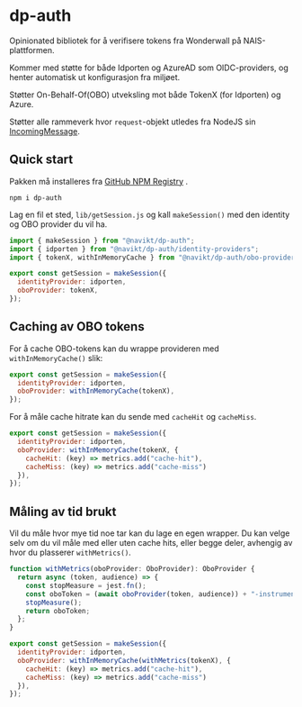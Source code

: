 # dp-auth

Opinionated bibliotek for å verifisere tokens fra Wonderwall på NAIS-plattformen.

Kommer med støtte for både Idporten og AzureAD som OIDC-providers, og henter automatisk ut konfigurasjon fra miljøet.

Støtter On-Behalf-Of(OBO) utveksling mot både TokenX (for Idporten) og Azure.

Støtter alle rammeverk hvor `request`-objekt utledes
fra NodeJS sin [IncomingMessage](https://nodejs.org/api/http.html#class-httpincomingmessage).

## Quick start

Pakken må installeres
fra [GitHub NPM Registry](https://docs.github.com/en/packages/working-with-a-github-packages-registry/working-with-the-npm-registry)
.

```
npm i dp-auth
```

Lag en fil et sted, `lib/getSession.js` og kall `makeSession()` med den identity og OBO provider du vil ha.

```javascript
import { makeSession } from "@navikt/dp-auth";
import { idporten } from "@navikt/dp-auth/identity-providers";
import { tokenX, withInMemoryCache } from "@navikt/dp-auth/obo-providers";

export const getSession = makeSession({
  identityProvider: idporten,
  oboProvider: tokenX,
});
```

## Caching av OBO tokens

For å cache OBO-tokens kan du wrappe provideren med `withInMemoryCache()` slik:

```javascript
export const getSession = makeSession({
  identityProvider: idporten,
  oboProvider: withInMemoryCache(tokenX),
});
```

For å måle cache hitrate kan du sende med `cacheHit` og `cacheMiss`.

```javascript
export const getSession = makeSession({
  identityProvider: idporten,
  oboProvider: withInMemoryCache(tokenX, {
    cacheHit: (key) => metrics.add("cache-hit"),
    cacheMiss: (key) => metrics.add("cache-miss")
  }),
});
```

## Måling av tid brukt

Vil du måle hvor mye tid noe tar kan du lage en egen wrapper. Du kan velge selv om du vil måle med eller uten cache
hits, eller begge deler, avhengig av hvor du plasserer `withMetrics()`.

```javascript
function withMetrics(oboProvider: OboProvider): OboProvider {
  return async (token, audience) => {
    const stopMeasure = jest.fn();
    const oboToken = (await oboProvider(token, audience)) + "-instrumented";
    stopMeasure();
    return oboToken;
  };
}

export const getSession = makeSession({
  identityProvider: idporten,
  oboProvider: withInMemoryCache(withMetrics(tokenX), {
    cacheHit: (key) => metrics.add("cache-hit"),
    cacheMiss: (key) => metrics.add("cache-miss")
  }),
});

```